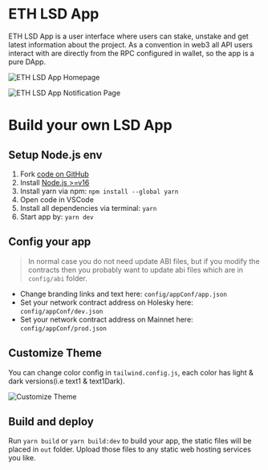 # ETH LSD App

ETH LSD App is a user interface where users can stake, unstake and get latest information about the project. As a convention in web3 all API users interact with are directly from the RPC configured in wallet, so the app is a pure DApp.

![ETH LSD App Homepage](/image/ethlsd/eth_lsd_app_homepage.png 'ETH LSD APP Homepage')

![ETH LSD App Notification Page](/image/ethlsd/eth_lsd_app_notification.png  'ETH LSD APP Notification Page')

# Build your own LSD App

## Setup Node.js env
1. Fork [code on GitHub](https://github.com/stafiprotocol/eth-lsd-app)
1. Install [Node.js >=v16](https://nodejs.org/en/learn/getting-started/how-to-install-nodejs)
1. Install yarn via npm: `npm install --global yarn`
1. Open code in VSCode
1. Install all dependencies via terminal: `yarn`
1. Start app by: `yarn dev`

## Config your app

> In normal case you do not need update ABI files, but if you modify the contracts then you probably want to update abi files which are in `config/abi` folder.

- Change branding links and text here: `config/appConf/app.json`
- Set your network contract address on Holesky here: `config/appConf/dev.json`
- Set your network contract address on Mainnet here: `config/appConf/prod.json`

## Customize Theme

You can change color config in `tailwind.config.js`, each color has light & dark versions(i.e text1 & text1Dark).

![Customize Theme](/image/ethlsd/customize_theme.png "Customize Theme")

## Build and deploy

Run `yarn build` or `yarn build:dev` to build your app, the static files will be placed in `out` folder. Upload those files to any static web hosting services you like.
